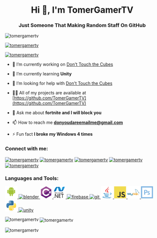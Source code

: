 <h1 align="center">Hi 👋, I'm TomerGamerTV</h1>
<h3 align="center">Just Someone That Making Random Staff On GitHub</h3>

<p align="left"> <img src="https://komarev.com/ghpvc/?username=tomergamertv&label=Profile%20views&color=0e75b6&style=flat" alt="tomergamertv" /> </p>

<p align="left"> <a href="https://github.com/ryo-ma/github-profile-trophy"><img src="https://github-profile-trophy.vercel.app/?username=tomergamertv" alt="tomergamertv" /></a> </p>

<p align="left"> <a href="https://twitter.com/tomergamertv" target="blank"><img src="https://img.shields.io/twitter/follow/tomergamertv?logo=twitter&style=for-the-badge" alt="tomergamertv" /></a> </p>

- 🔭 I’m currently working on [Don't Touch the Cubes](https://tomergamertv.itch.io/dont-touch-the-cubes)

- 🌱 I’m currently learning **Unity**

- 🤝 I’m looking for help with [Don't Touch the Cubes](https://tomergamertv.itch.io/dont-touch-the-cubes)

- 👨‍💻 All of my projects are available at [https://github.com/TomerGamerTV](https://github.com/TomerGamerTV)

- 💬 Ask me about **fortnite and I will block you**

- 📫 How to reach me **donyoudareemailme@gmail.com**

- ⚡ Fun fact **I broke my Windows 4 times**

<h3 align="left">Connect with me:</h3>
<p align="left">
<a href="https://twitter.com/tomergamertv" target="blank"><img align="center" src="https://raw.githubusercontent.com/rahuldkjain/github-profile-readme-generator/master/src/images/icons/Social/twitter.svg" alt="tomergamertv" height="30" width="40" /></a>
<a href="https://stackoverflow.com/users/tomergamertv" target="blank"><img align="center" src="https://raw.githubusercontent.com/rahuldkjain/github-profile-readme-generator/master/src/images/icons/Social/stack-overflow.svg" alt="tomergamertv" height="30" width="40" /></a>
<a href="https://fb.com/tomergamertv" target="blank"><img align="center" src="https://raw.githubusercontent.com/rahuldkjain/github-profile-readme-generator/master/src/images/icons/Social/facebook.svg" alt="tomergamertv" height="30" width="40" /></a>
<a href="https://instagram.com/tomergamertv" target="blank"><img align="center" src="https://raw.githubusercontent.com/rahuldkjain/github-profile-readme-generator/master/src/images/icons/Social/instagram.svg" alt="tomergamertv" height="30" width="40" /></a>
<a href="https://www.youtube.com/c/tomergamertv" target="blank"><img align="center" src="https://raw.githubusercontent.com/rahuldkjain/github-profile-readme-generator/master/src/images/icons/Social/youtube.svg" alt="tomergamertv" height="30" width="40" /></a>
</p>

<h3 align="left">Languages and Tools:</h3>
<p align="left"> <a href="https://developer.android.com" target="_blank"> <img src="https://raw.githubusercontent.com/devicons/devicon/master/icons/android/android-original-wordmark.svg" alt="android" width="40" height="40"/> </a> <a href="https://www.blender.org/" target="_blank"> <img src="https://download.blender.org/branding/community/blender_community_badge_white.svg" alt="blender" width="40" height="40"/> </a> <a href="https://www.w3schools.com/cs/" target="_blank"> <img src="https://raw.githubusercontent.com/devicons/devicon/master/icons/csharp/csharp-original.svg" alt="csharp" width="40" height="40"/> </a> <a href="https://dotnet.microsoft.com/" target="_blank"> <img src="https://raw.githubusercontent.com/devicons/devicon/master/icons/dot-net/dot-net-original-wordmark.svg" alt="dotnet" width="40" height="40"/> </a> <a href="https://firebase.google.com/" target="_blank"> <img src="https://www.vectorlogo.zone/logos/firebase/firebase-icon.svg" alt="firebase" width="40" height="40"/> </a> <a href="https://git-scm.com/" target="_blank"> <img src="https://www.vectorlogo.zone/logos/git-scm/git-scm-icon.svg" alt="git" width="40" height="40"/> </a> <a href="https://www.java.com" target="_blank"> <img src="https://raw.githubusercontent.com/devicons/devicon/master/icons/java/java-original.svg" alt="java" width="40" height="40"/> </a> <a href="https://developer.mozilla.org/en-US/docs/Web/JavaScript" target="_blank"> <img src="https://raw.githubusercontent.com/devicons/devicon/master/icons/javascript/javascript-original.svg" alt="javascript" width="40" height="40"/> </a> <a href="https://www.mysql.com/" target="_blank"> <img src="https://raw.githubusercontent.com/devicons/devicon/master/icons/mysql/mysql-original-wordmark.svg" alt="mysql" width="40" height="40"/> </a> <a href="https://www.photoshop.com/en" target="_blank"> <img src="https://raw.githubusercontent.com/devicons/devicon/master/icons/photoshop/photoshop-line.svg" alt="photoshop" width="40" height="40"/> </a> <a href="https://www.python.org" target="_blank"> <img src="https://raw.githubusercontent.com/devicons/devicon/master/icons/python/python-original.svg" alt="python" width="40" height="40"/> </a> <a href="https://unity.com/" target="_blank"> <img src="https://www.vectorlogo.zone/logos/unity3d/unity3d-icon.svg" alt="unity" width="40" height="40"/> </a> </p>

<p><img align="left" src="https://github-readme-stats.vercel.app/api/top-langs?username=tomergamertv&show_icons=true&locale=en&layout=compact" alt="tomergamertv" /></p>

<p>&nbsp;<img align="center" src="https://github-readme-stats.vercel.app/api?username=tomergamertv&show_icons=true&locale=en" alt="tomergamertv" /></p>

<p><img align="center" src="https://github-readme-streak-stats.herokuapp.com/?user=tomergamertv&" alt="tomergamertv" /></p>



